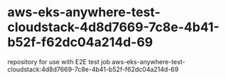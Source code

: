 # aws-eks-anywhere-test-cloudstack-4d8d7669-7c8e-4b41-b52f-f62dc04a214d-69
repository for use with E2E test job aws-eks-anywhere-test-cloudstack:4d8d7669-7c8e-4b41-b52f-f62dc04a214d-69
